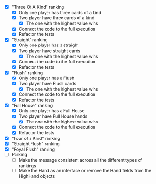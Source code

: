 - [X] "Three Of A Kind" ranking
  - [x] Only one player has three cards of a kind 
  - [X] Two player have three cards of a kind
    - [X] The one with the highest value wins
  - [X] Connect the code to the full execution
  - [X] Refactor the tests
- [X] "Straight" ranking
  - [X] Only one player has a straight 
  - [X] Two player have straight cards 
    - [X] The one with the highest value wins
  - [X] Connect the code to the full execution
  - [X] Refactor the tests
- [X] "Flush" ranking
  - [X] Only one player has a Flush
  - [X] Two player have Flush cards
    - [X] The one with the highest value wins
  - [X] Connect the code to the full execution
  - [X] Refactor the tests
- [X] "Full House" ranking
  - [X] Only one player has a Full House
  - [X] Two player have Full House hands
    - [X] The one with the highest value wins
  - [X] Connect the code to the full execution
  - [X] Refactor the tests
- [X] "Four of a Kind" ranking
- [X] "Straight Flush" ranking
- [X] "Royal Flush" ranking
- [ ] Parking 
  - [ ] Make the message consistent across all the different types of rankings 
  - [ ] Make the Hand as an interface or remove the Hand fields from the HighHand objects